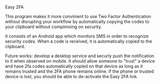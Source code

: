 Easy 2FA

This program makes it more convinient to use Two Factor Authentication without disrupting your workflow by automatically copying the codes to your clipboard without compimising on security. 
 
It consists of an Android app which monitors SMS in order to recognize security codes.  When a code is received, it is automatically copied to the clipboard.  

Future works: develop a desktop service and securly push the notification to it when observed on mobile. It should allow someone to "trust" a device and have 2fa codes automatically copied on that device as long as it remains trusted and the 2FA phone remains online. If the phone or trusted device is lost, you should be able to de-activate the Easy 2FA link.